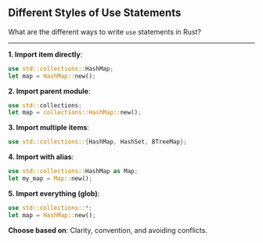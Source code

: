 ## Different Styles of Use Statements

What are the different ways to write `use` statements in Rust?

---

**1. Import item directly**:
```rust
use std::collections::HashMap;
let map = HashMap::new();
```

**2. Import parent module**:
```rust
use std::collections;
let map = collections::HashMap::new();
```

**3. Import multiple items**:
```rust
use std::collections::{HashMap, HashSet, BTreeMap};
```

**4. Import with alias**:
```rust
use std::collections::HashMap as Map;
let my_map = Map::new();
```

**5. Import everything (glob)**:
```rust
use std::collections::*;
let map = HashMap::new();
```

**Choose based on**: Clarity, convention, and avoiding conflicts.

